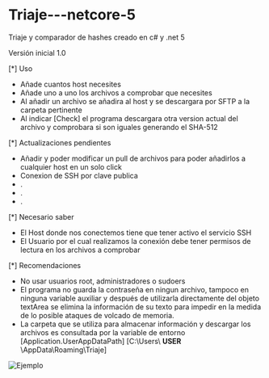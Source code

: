 # Triaje---netcore-5
Triaje y comparador de hashes creado en c# y .net 5

Versión inicial 1.0

[*] Uso
- Añade cuantos host necesites
- Añade uno a uno los archivos a comprobar que necesites
- Al añadir un archivo se añadira al host y se descargara por SFTP a la carpeta pertinente
- Al indicar [Check] el programa descargara otra version actual del archivo y comprobara si son iguales generando el SHA-512

[*] Actualizaciones pendientes
- Añadir y poder modificar un pull de archivos para poder añadirlos a cualquier host en un solo click
- Conexion de SSH por clave publica
- .
- .
- .

[*] Necesario saber
- El Host donde nos conectemos tiene que tener activo el servicio SSH
- El Usuario por el cual realizamos la conexión debe tener permisos de lectura en los archivos a comprobar

[*] Recomendaciones
- No usar usuarios root, administradores o sudoers
- El programa no guarda la contraseña en ningun archivo, tampoco en ninguna variable auxiliar y después de utilizarla directamente del objeto 
textArea se elimina la información de su texto para impedir en la medida de lo posible ataques de volcado de memoria.
- La carpeta que se utiliza para almacenar información y descargar los archivos es consultada por la variable de entorno [Application.UserAppDataPath]
[C:\Users\ **USER** \AppData\Roaming\Triaje]

![Ejemplo](https://user-images.githubusercontent.com/6060930/145686677-69084787-e8db-48a6-af61-e2f008ad9070.PNG)
